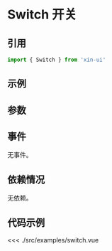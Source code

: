 # Switch 开关

## 引用
```js
import { Switch } from 'xin-ui'
```

## 示例
<example-switch/>

## 参数

## 事件

无事件。

## 依赖情况

无依赖。

## 代码示例
<<< ./src/examples/switch.vue






